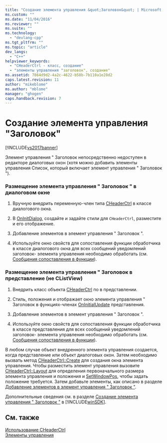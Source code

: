 ```yaml
---
title: "Создание элемента управления &quot;Заголовок&quot; | Microsoft Docs"
ms.custom: ""
ms.date: "11/04/2016"
ms.reviewer: ""
ms.suite: ""
ms.technology: 
  - "devlang-cpp"
ms.tgt_pltfrm: ""
ms.topic: "article"
dev_langs: 
  - "C++"
helpviewer_keywords: 
  - "CHeaderCtrl - класс, создание"
  - "элементы управления "заголовок", создание"
ms.assetid: 7864d9d2-4a2c-4622-b58b-7b110a1e28d2
caps.latest.revision: 11
author: "mikeblome"
ms.author: "mblome"
manager: "ghogen"
caps.handback.revision: 7
---
```

# Создание элемента управления &quot;Заголовок&quot;
[!INCLUDE[vs2017banner](../assembler/inline/includes/vs2017banner.md)]

Элемент управления " Заголовок непосредственно недоступен в редакторе диалоговых окон \(хотя можно добавить элементы управления Список, который включает элемент управления " Заголовок "\).  
  
### Размещение элемента управления " Заголовок " в диалоговом окне  
  
1.  Вручную внедрить переменную\-член типа [CHeaderCtrl](../Topic/CHeaderCtrl%20Class.md) в классе диалогового окна.  
  
2.  В [OnInitDialog](../Topic/CDialog::OnInitDialog.md), создайте и задайте стили для `CHeaderCtrl`, разместите и его отображение.  
  
3.  Добавление элементов в элемент управления " Заголовок ".  
  
4.  Используйте окно свойств для сопоставления функции обработчика в классе диалогового окна для всех сообщений уведомлений заголовок\- элемента управления необходимо обработать \(см. [Сообщения сопоставления в функции](../Topic/Mapping%20Messages%20to%20Functions.md)\).  
  
### Размещение элемента управления " Заголовок в представление \(не CListView\)  
  
1.  Внедрить класс объекта [CHeaderCtrl](../Topic/CHeaderCtrl%20Class.md) по в представлении.  
  
2.  Стиль, положения и отображает окно элемента управления " Заголовок в функциях\-членах [OnInitialUpdate](../Topic/CView::OnInitialUpdate.md) представления.  
  
3.  Добавление элементов в элемент управления " Заголовок ".  
  
4.  Используйте окно свойств для сопоставления функции обработчика в классе представления для всех сообщений уведомлений заголовок\- элемента управления необходимо обработать \(см. [Сообщения сопоставления в функции](../Topic/Mapping%20Messages%20to%20Functions.md)\).  
  
 В любом случае объект внедренного элемента управления создается, когда представление или объект диалоговых окон.  Затем необходимо вызвать метод [CHeaderCtrl::Create](../Topic/CHeaderCtrl::Create.md) для создания окна элемента управления.  Чтобы разместить элемент управления вызовите [CHeaderCtrl::Layout](../Topic/CHeaderCtrl::Layout.md) для определения первоначального размера элемента управления и положения и [SetWindowPos](../Topic/CWnd::SetWindowPos.md), чтобы задать положение требуется.  Затем добавьте элементы, как описано в разделе [Добавление элементов в элемент управления " Заголовок "](../mfc/adding-items-to-the-header-control.md).  
  
 Дополнительные сведения см. в разделе [Создание элемента управления " Заголовок "](http://msdn.microsoft.com/library/windows/desktop/bb775238) в [!INCLUDE[winSDK](../atl/includes/winsdk_md.md)].  
  
## См. также  
 [Использование CHeaderCtrl](../mfc/using-cheaderctrl.md)   
 [Элементы управления](../mfc/controls-mfc.md)